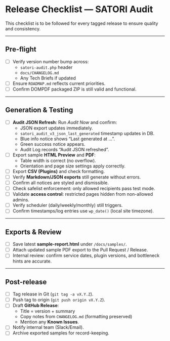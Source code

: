 # Release Checklist — SATORI Audit

This checklist is to be followed for every tagged release to ensure quality and consistency.

---

## Pre-flight

- [ ] Verify version number bump across:
  - `satori-audit.php` header
  - `docs/CHANGELOG.md`
  - Any Tech Briefs if updated
- [ ] Ensure `ROADMAP.md` reflects current priorities.
- [ ] Confirm DOMPDF packaged ZIP is still valid and functional.

---

## Generation & Testing

- [ ] **Audit JSON Refresh**: Run _Audit Now_ and confirm:
  - JSON export updates immediately.
  - `satori_audit_v3_json_last_generated` timestamp updates in DB.
  - Blue info notice shows “Last generated at …”.
  - Green success notice appears.
  - Audit Log records “Audit JSON refreshed”.
- [ ] Export sample **HTML Preview** and **PDF**:
  - Table width is correct (no overflow).
  - Orientation and page size settings apply correctly.
- [ ] Export **CSV (Plugins)** and check formatting.
- [ ] Verify **Markdown/JSON exports** still generate without errors.
- [ ] Confirm all notices are styled and dismissible.
- [ ] Check safelist enforcement: only allowed recipients pass test mode.
- [ ] Validate **access control**: restricted pages hidden from non-allowed admins.
- [ ] Verify scheduler (daily/weekly/monthly) still triggers.
- [ ] Confirm timestamps/log entries use `wp_date()` (local site timezone).

---

## Exports & Review

- [ ] Save latest **sample-report.html** under `/docs/samples/`.
- [ ] Attach updated sample PDF export to the Pull Request / Release.
- [ ] Internal review: confirm service dates, plugin versions, and bottleneck hints are accurate.

---

## Post-release

- [ ] Tag release in Git (`git tag -a vX.Y.Z`).
- [ ] Push tag to origin (`git push origin vX.Y.Z`).
- [ ] Draft **GitHub Release**:
  - Title = version + summary
  - Copy notes from `CHANGELOG.md` (formatting preserved)
  - Mention any **Known Issues**.
- [ ] Notify internal team (Slack/Email).
- [ ] Archive exported samples for record-keeping.
